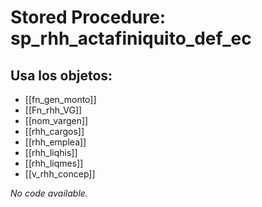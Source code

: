 # Stored Procedure: sp_rhh_actafiniquito_def_ec

## Usa los objetos:
- [[fn_gen_monto]]
- [[Fn_rhh_VG]]
- [[nom_vargen]]
- [[rhh_cargos]]
- [[rhh_emplea]]
- [[rhh_liqhis]]
- [[rhh_liqmes]]
- [[v_rhh_concep]]

*No code available.*
